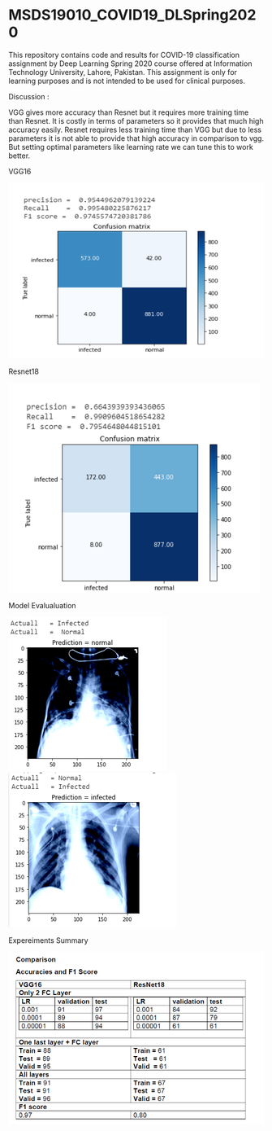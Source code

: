 # MSDS19010_COVID19_DLSpring2020
This repository contains code and results for COVID-19 classification assignment by Deep Learning Spring 2020 course offered at Information Technology University, Lahore, Pakistan. This assignment is only for learning purposes and is not intended to be used for clinical purposes.

Discussion :

VGG gives more accuracy than Resnet but it requires more training time than Resnet. It is costly in terms of parameters so it provides that much high accuracy easily.
Resnet requires less training time than VGG but due to less parameters it is not able to provide that high accuracy in comparison to vgg. But setting optimal parameters like learning rate we can tune this to work better.

VGG16

![VGG16](https://github.com/Asif-Ejaz/MSDS19010_COVID19_DLSpring2020/blob/master/Experiments%20Plots/1Capture.PNG
)


Resnet18

![Resnet18](https://github.com/Asif-Ejaz/MSDS19010_COVID19_DLSpring2020/blob/master/Experiments%20Plots/2Capture.PNG)

Model Evalualuation 

![Result](https://github.com/Asif-Ejaz/MSDS19010_COVID19_DLSpring2020/blob/master/Experiments%20Plots/Result1.PNG)
![Result](https://github.com/Asif-Ejaz/MSDS19010_COVID19_DLSpring2020/blob/master/Experiments%20Plots/Resut2.PNG)

Expereiments Summary

![Model Comparison](https://github.com/Asif-Ejaz/MSDS19010_COVID19_DLSpring2020/blob/master/Experiments%20Plots/Ccomparison%20vgg-resnet.PNG)


